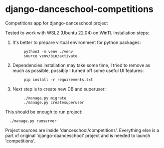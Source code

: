 # django-danceschool-competitions
Competitions app for django-danceschool project

Tested to work with WSL2 (Ubuntu 22.04) on Win11. Installation steps:

1. It's better to prepare virtual environment for python packages:
      
            python3 -m venv ./venv 
            source venv/bin/activate

2. Dependencies installation may take some time, I tried to remove as much as possible, possibly I turned off some useful UI features:
      
            pip install -r requirements.txt
  
3. Next step is to create new DB and superuser:
      
            ./manage.py migrate
            ./manage.py createsuperuser
  
This should be enough to run project:
      
      ./manage.py runserver

Project sources are inside 'danceschool/competitions'.
Everything else is a part of original 'django-daanceschool' project and is needed to launch 'competitions'.
